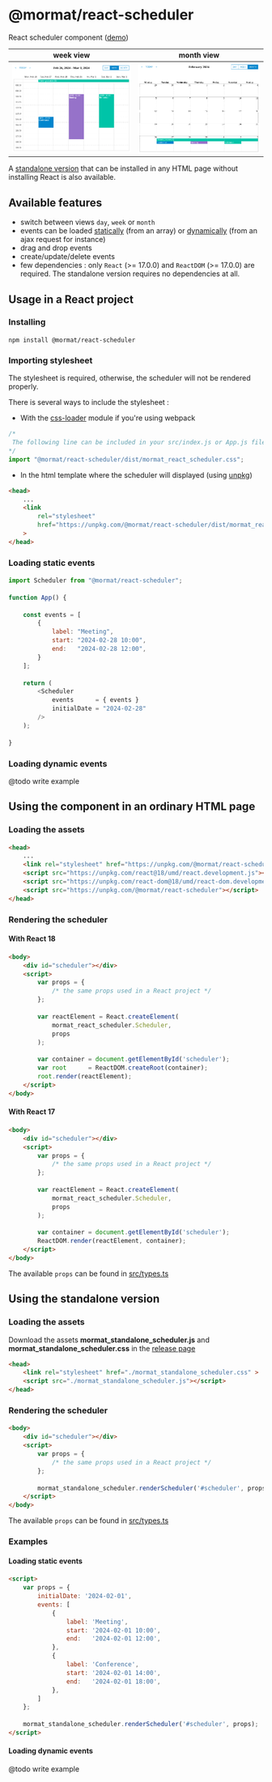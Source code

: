 # @mormat/react-scheduler 

React scheduler component ([demo](https://mormat.github.io/react-scheduler/))

week view                 | month view
:-------------------------:|:-------------------------:
![preview](docs/week-view.png) | ![preview](docs/month-view.png)

A [standalone version](#using-the-standalone-version) that can be installed in any HTML page without installing React is also available. 

## Available features
- switch between views `day`, `week` or `month`
- events can be loaded [statically](#loading-static-events) (from an array) or [dynamically](#loading-dynamic-events) (from an ajax request for instance)
- drag and drop events
- create/update/delete events
- few dependencies : only `React` (>= 17.0.0) and `ReactDOM` (>= 17.0.0) are required. The standalone version requires no dependencies at all.


## Usage in a React project

### Installing

```
npm install @mormat/react-scheduler
```

### Importing stylesheet

The stylesheet is required, otherwise, the scheduler will not be rendered properly.

There is several ways to include the stylesheet :

- With the [css-loader](https://github.com/webpack/css-loader) module if you're using webpack

```js
/*
 The following line can be included in your src/index.js or App.js file
*/
import "@mormat/react-scheduler/dist/mormat_react_scheduler.css";
```

- In the html template where the scheduler will displayed (using [unpkg](https://www.unpkg.com/))

```html
<head>
    ...
    <link 
        rel="stylesheet" 
        href="https://unpkg.com/@mormat/react-scheduler/dist/mormat_react_scheduler.css"
    >
</head>
```


### Loading static events

```js
import Scheduler from "@mormat/react-scheduler";

function App() {
    
    const events = [
        {
            label: "Meeting",
            start: "2024-02-28 10:00",
            end:   "2024-02-28 12:00",
        }
    ];

    return (
        <Scheduler 
            events      = { events } 
            initialDate = "2024-02-28"
        />
    );
    
}
```

### Loading dynamic events

@todo write example

## Using the component in an ordinary HTML page

### Loading the assets

```html
<head>
    ...
    <link rel="stylesheet" href="https://unpkg.com/@mormat/react-scheduler/dist/mormat_react_scheduler.css">
    <script src="https://unpkg.com/react@18/umd/react.development.js"></script>
    <script src="https://unpkg.com/react-dom@18/umd/react-dom.development.js"></script>
    <script src="https://unpkg.com/@mormat/react-scheduler"></script>
</head>
```

### Rendering the scheduler

#### With React 18
```html
<body>
    <div id="scheduler"></div>
    <script>
        var props = { 
            /* the same props used in a React project */ 
        };

        var reactElement = React.createElement(
            mormat_react_scheduler.Scheduler, 
            props
        );

        var container = document.getElementById('scheduler');
        var root      = ReactDOM.createRoot(container);
        root.render(reactElement);
    </script>
</body>
```

#### With React 17
```html
<body>
    <div id="scheduler"></div>
    <script>
        var props = { 
            /* the same props used in a React project */ 
        };

        var reactElement = React.createElement(
            mormat_react_scheduler.Scheduler, 
            props
        );

        var container = document.getElementById('scheduler');
        ReactDOM.render(reactElement, container);
    </script>
</body>
```

The available `props` can be found in [src/types.ts](src/types.ts)

## Using the standalone version

### Loading the assets

Download the assets **mormat_standalone_scheduler.js** and **mormat_standalone_scheduler.css** in the [release page](https://github.com/mormat/react-scheduler/releases/latest)

```html
<head>
    <link rel="stylesheet" href="./mormat_standalone_scheduler.css" >
    <script src="./mormat_standalone_scheduler.js"></script>
</head>
```

### Rendering the scheduler

```html
<body>
    <div id="scheduler"></div>
    <script>
        var props = { 
            /* the same props used in a React project */ 
        };

        mormat_standalone_scheduler.renderScheduler('#scheduler', props);
    </script>
</body>
```

The available `props` can be found in [src/types.ts](src/types.ts)

### Examples
#### Loading static events

```html
<script>
    var props = { 
        initialDate: '2024-02-01',
        events: [
            {
                label: 'Meeting',
                start: '2024-02-01 10:00',
                end:   '2024-02-01 12:00',
            },
            {
                label: 'Conference',
                start: '2024-02-01 14:00',
                end:   '2024-02-01 18:00',
            },
        ]
    };

    mormat_standalone_scheduler.renderScheduler('#scheduler', props);
</script>
```    

#### Loading dynamic events

@todo write example
